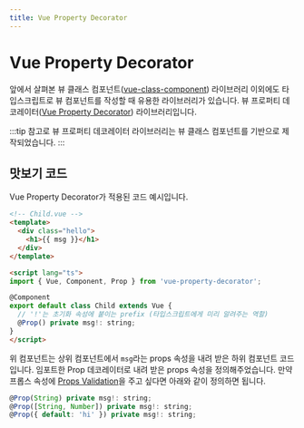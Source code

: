 ```yaml
---
title: Vue Property Decorator
---
```


# Vue Property Decorator

앞에서 살펴본 뷰 클래스 컴포넌트([vue-class-component]((https://github.com/vuejs/vue-class-component))) 라이브러리 이외에도 타입스크립트로 뷰 컴포넌트를 작성할 때 유용한 라이브러리가 있습니다. 뷰 프로퍼티 데코레이터([Vue Property Decorator]((https://github.com/kaorun343/vue-property-decorator))) 라이브러리입니다.

:::tip
참고로 뷰 프로퍼티 데코레이터 라이브러리는 뷰 클래스 컴포넌트를 기반으로 제작되었습니다.
:::

## 맛보기 코드

Vue Property Decorator가 적용된 코드 예시입니다.

```html {9,14}
<!-- Child.vue -->
<template>
  <div class="hello">
    <h1>{{ msg }}</h1>
  </div>
</template>

<script lang="ts">
import { Vue, Component, Prop } from 'vue-property-decorator';

@Component
export default class Child extends Vue {
  // '!'는 초기화 속성에 붙이는 prefix (타입스크립트에게 미리 알려주는 역할)
  @Prop() private msg!: string;
}
</script>
```

위 컴포넌트는 상위 컴포넌트에서 `msg`라는 props 속성을 내려 받은 하위 컴포넌트 코드입니다. 임포트한 Prop 데코레이터로 내려 받은 props 속성을 정의해주었습니다. 만약 프롭스 속성에 [Props Validation](https://vuejs.org/v2/guide/components-props.html#Prop-Validation)을 주고 싶다면 아래와 같이 정의하면 됩니다.

```js
@Prop(String) private msg!: string;
@Prop([String, Number]) private msg!: string;
@Prop({ default: 'hi' }) private msg!: string;
```